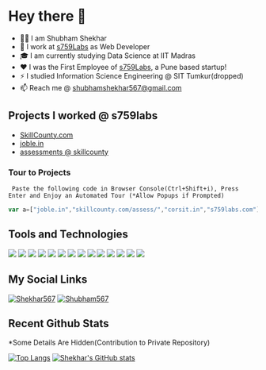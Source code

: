 
# Hey there 👋
- 🙋‍♂️ I am  Shubham Shekhar
- 🔭 I work at [s759Labs](https://s759labs.com) as Web Developer
- 🎓 I am currently studying Data Science at IIT Madras
- ❤️ I was the First Employee of [s759Labs](https://s759labs.com), a Pune based startup! 
- ⚡ I studied Information Science Engineering @ SIT Tumkur(dropped)
- 📫 Reach me @ shubhamshekhar567@gmail.com


## Projects I worked @ s759labs
- [SkillCounty.com](https://skillcounty.com)
- [joble.in](https://joble.in)
- [assessments @ skillcounty](https://www.skillcounty.com/assess/)

### Tour to Projects
` Paste the following code in Browser Console(Ctrl+Shift+i), Press Enter and Enjoy an Automated Tour (*Allow Popups if Prompted)`
```Javascript
var a=["joble.in","skillcounty.com/assess/","corsit.in","s759labs.com"];var f=(t)=>()=>{a.length>0?window.open("http://"+a.shift(),"_blank"):t&&clearInterval(t)};f()();var t=setInterval(f(t),7000);
```


## Tools and Technologies
![](https://img.shields.io/badge/-ReactJs-informational?style=flat&logo=react&logoColor=white&color=1A1B27)
![](https://img.shields.io/badge/-Javascript-informational?style=flat&logo=javascript&logoColor=white&color=1A1B27)
![](https://img.shields.io/badge/-Python-informational?style=flat&logo=python&logoColor=white&color=1A1B27)
![](https://img.shields.io/badge/-Shell_Script-informational?style=flat&logo=shell&logoColor=white&color=1A1B27)
![](https://img.shields.io/badge/-SQL-informational?style=flat&logo=mysql&logoColor=white&color=1A1B27)
![](https://img.shields.io/badge/-MongoDB-informational?style=flat&logo=mongodb&logoColor=white&color=1A1B27)
![](https://img.shields.io/badge/-Redux-informational?style=flat&logo=redux&logoColor=white&color=1A1B27)
![](https://img.shields.io/badge/-Java-informational?style=flat&logo=java&logoColor=white&color=1A1B27)
![](https://img.shields.io/badge/-Typescript-informational?style=flat&logo=typescript&logoColor=white&color=1A1B27)
![](https://img.shields.io/badge/-C++-informational?style=flat&logo=c&logoColor=white&color=1A1B27)
![](https://img.shields.io/badge/-WebAPIs-informational?style=flat&logo=rest&logoColor=white&color=1A1B27)
![](https://img.shields.io/badge/-NextJs-informational?style=flat&logo=vercel&logoColor=white&color=1A1B27)
![](https://img.shields.io/badge/-nginx-informational?style=flat&logo=nginx&logoColor=white&color=1A1B27)
![](https://img.shields.io/badge/-WebStorm-informational?style=flat&logo=webstorm&logoColor=white&color=1A1B27)

## My Social Links
<!--[![Linkedin](https://i.stack.imgur.com/gVE0j.png) Shubham567](https://www.linkedin.com/in/shubham567) -->
[![Shekhar567](https://img.shields.io/badge/-Shekhar567-informational?style=flat&logo=linkedin&logoColor=white&color=1A1B27)](https://www.linkedin.com/in/shekhar567)
[![Shubham567](https://img.shields.io/badge/-Shubham567-informational?style=flat&logo=facebook&logoColor=white&color=1A1B27)](https://www.fb.com/shubham567)

## Recent Github Stats
*Some Details Are Hidden(Contribution to Private Repository)


[![Top Langs](https://github-readme-stats.vercel.app/api/top-langs/?username=shubham567&theme=tokyonight&count_private=true&layout=compact&langs_count=8)](https://github.com/Shubham567/)
[![Shekhar's GitHub stats](https://github-readme-stats.vercel.app/api?username=shubham567&theme=tokyonight&count_private=true&show_icons=true)](https://github.com/Shubham567/)


